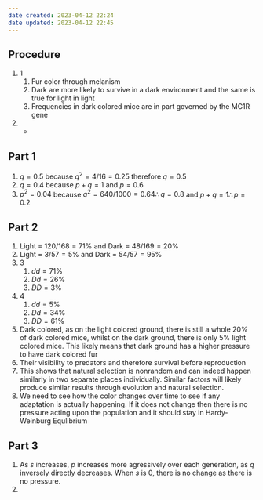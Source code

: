 ```yaml
---
date created: 2023-04-12 22:24
date updated: 2023-04-12 22:45
---
```


## Procedure

1. 1
   1. Fur color through melanism
   2. Dark are more likely to survive in a dark environment and the same is true for light in light
   3. Frequencies in dark colored mice are in part governed by the MC1R gene
2. -

## Part 1

1. $q = 0.5$ because $q^2=4/16=0.25$ therefore $q=0.5$
2. $q=0.4$ because $p+q=1$ and $p=0.6$
3. $p^2=0.04$ because $q^2=640/1000=0.64\therefore q=0.8$ and $p+q=1\therefore p=0.2$

## Part 2

1. Light = $120/168=71\%$ and Dark = $48/169=20\%$
2. Light = $3/57=5\%$ and Dark = $54/57=95\%$
3. 3
   1. $dd=71\%$
   2. $Dd=26\%$
   3. $DD=3\%$
4. 4
   1. $dd=5\%$
   2. $Dd=34\%$
   3. $DD=61\%$
5. Dark colored, as on the light colored ground, there is still a whole 20% of dark colored mice, whilst on the dark ground, there is only 5% light colored mice. This likely means that dark ground has a higher pressure to have dark colored fur
6. Their visibility to predators and therefore survival before reproduction
7. This shows that natural selection is nonrandom and can indeed happen similarly in two separate places individually. Similar factors will likely produce similar results through evolution and natural selection.
8. We need to see how the color changes over time to see if any adaptation is actually happening. If it does not change then there is no pressure acting upon the population and it should stay in Hardy-Weinburg Equlibrium

## Part 3

1. As $s$ increases, $p$ increases more agressively over each generation, as $q$ inversely directly decreases. When $s$ is 0, there is no change as there is no pressure.
2. 
